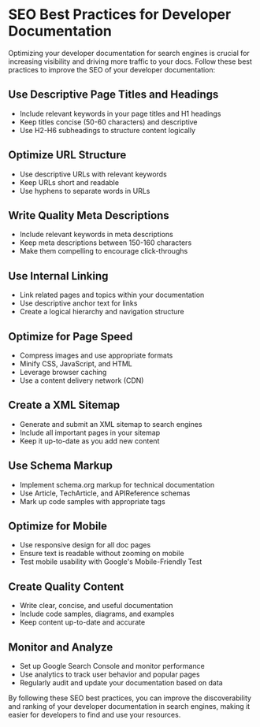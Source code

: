 # SEO Best Practices for Developer Documentation

Optimizing your developer documentation for search engines is crucial for increasing visibility and driving more traffic to your docs. Follow these best practices to improve the SEO of your developer documentation:

## Use Descriptive Page Titles and Headings 

- Include relevant keywords in your page titles and H1 headings
- Keep titles concise (50-60 characters) and descriptive
- Use H2-H6 subheadings to structure content logically

## Optimize URL Structure

- Use descriptive URLs with relevant keywords
- Keep URLs short and readable
- Use hyphens to separate words in URLs

## Write Quality Meta Descriptions

- Include relevant keywords in meta descriptions
- Keep meta descriptions between 150-160 characters
- Make them compelling to encourage click-throughs

## Use Internal Linking

- Link related pages and topics within your documentation
- Use descriptive anchor text for links
- Create a logical hierarchy and navigation structure

## Optimize for Page Speed

- Compress images and use appropriate formats
- Minify CSS, JavaScript, and HTML 
- Leverage browser caching
- Use a content delivery network (CDN)

## Create a XML Sitemap

- Generate and submit an XML sitemap to search engines
- Include all important pages in your sitemap
- Keep it up-to-date as you add new content

## Use Schema Markup

- Implement schema.org markup for technical documentation
- Use Article, TechArticle, and APIReference schemas
- Mark up code samples with appropriate tags

## Optimize for Mobile

- Use responsive design for all doc pages
- Ensure text is readable without zooming on mobile
- Test mobile usability with Google's Mobile-Friendly Test

## Create Quality Content

- Write clear, concise, and useful documentation
- Include code samples, diagrams, and examples
- Keep content up-to-date and accurate

## Monitor and Analyze

- Set up Google Search Console and monitor performance
- Use analytics to track user behavior and popular pages
- Regularly audit and update your documentation based on data

By following these SEO best practices, you can improve the discoverability and ranking of your developer documentation in search engines, making it easier for developers to find and use your resources.